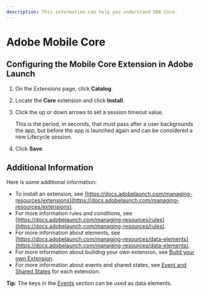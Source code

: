 ```yaml
---
description: This information can help you understand SDK Core.
---
```


# Adobe Mobile Core

## Configuring the Mobile Core Extension in Adobe Launch ##

1. On the Extensions page, click **Catalog**.
2. Locate the **Core** extension and click **Install**.  
3. Click the up or down arrows to set a session timeout value. 

   This is the period, in seconds, that must pass after a user backgrounds the app, but before the app is launched again and can be considered a new Lifecycle session. 

4. Click **Save**.

## Additional Information ##

Here is some additional information:

* To install an extension, see [https://docs.adobelaunch.com/managing-resources/extensions](https://docs.adobelaunch.com/managing-resources/extensions).
* For more information rules and conditions, see [https://docs.adobelaunch.com/managing-resources/rules](https://docs.adobelaunch.com/managing-resources/rules).
* For more information about elements, see [https://docs.adobelaunch.com/managing-resources/data-elements](https://docs.adobelaunch.com/managing-resources/data-elements).
* For more information about builidng your own extension, see [Build your own Extension](../build-your-own-extension/).  
* For more information about events and shared states, see [Event and Shared States](../build-your-own-extension/events/) for each extension.

**Tip**: The keys in the [Events](../build-your-own-extension/events/) section can be used as data elements.

